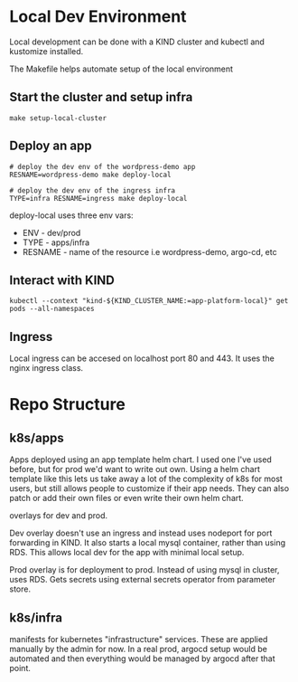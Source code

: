 # Local Dev Environment

Local development can be done with a KIND cluster and kubectl and kustomize installed.

The Makefile helps automate setup of the local environment

## Start the cluster and setup infra

```shell
make setup-local-cluster
```

## Deploy an app

```shell
# deploy the dev env of the wordpress-demo app
RESNAME=wordpress-demo make deploy-local

# deploy the dev env of the ingress infra
TYPE=infra RESNAME=ingress make deploy-local
```

deploy-local uses three env vars:

* ENV - dev/prod
* TYPE - apps/infra
* RESNAME - name of the resource i.e wordpress-demo, argo-cd, etc

## Interact with KIND

```shell
kubectl --context "kind-${KIND_CLUSTER_NAME:=app-platform-local}" get pods --all-namespaces 
```

## Ingress

Local ingress can be accesed on localhost port 80 and 443. It uses the nginx ingress class.


# Repo Structure 

## k8s/apps
Apps deployed using an app template helm chart. I used one I've used before, but for prod we'd want to write out own. Using a helm chart template like this lets us take away a lot of the complexity of k8s for most users, but still allows people to customize if their app needs. They can also patch or add their own files or even write their own helm chart.

overlays for dev and prod.

Dev overlay doesn't use an ingress and instead uses nodeport for port forwarding in KIND. It also starts a local mysql container, rather than using RDS. This allows local dev for the app with minimal local setup.

Prod overlay is for deployment to prod. Instead of using mysql in cluster, uses RDS. Gets secrets using external secrets operator from parameter store. 

## k8s/infra

manifests for kubernetes "infrastructure" services. These are applied manually by the admin for now. In a real prod, argocd setup would be automated and then everything would be managed by argocd after that point. 